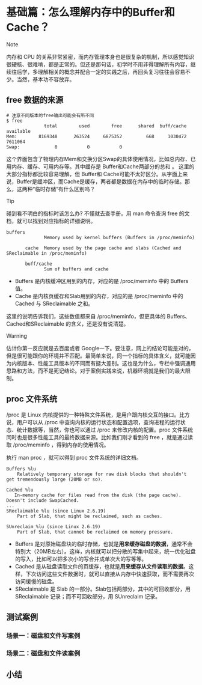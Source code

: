 # 基础篇：怎么理解内存中的Buffer和Cache？

> [!NOTE]
> 内存和 CPU 的关系非常紧密，而内存管理本身也是很复杂的机制，所以感觉知识很硬核、很难啃，都是正常的。但还是那句话，初学时不用非得理解所有内容，继续往后学，多理解相关的概念并配合一定的实践之后，再回头复习往往会容易不少。当然，基本功不容放弃。

## free 数据的来源

```shell
# 注意不同版本的free输出可能会有所不同
$ free
              total        used        free      shared  buff/cache   available
Mem:        8169348      263524     6875352         668     1030472     7611064
Swap:             0           0           0
```

这个界面包含了物理内存Mem和交换分区Swap的具体使用情况，比如总内存、已用内存、缓存、可用内存等。其中缓存是 Buffer和Cache两部分的总和 。
这里的大部分指标都比较容易理解，但 Buffer和 Cache可能不太好区分。从字面上来说，Buffer是缓冲区，而Cache是缓存，两者都是数据在内存中的临时存储。那么，这两种“临时存储”有什么区别吗？

> [!TIP]
> 碰到看不明白的指标时该怎么办?
> 不懂就去查手册。用 man 命令查询 free 的文档，就可以找到对应指标的详细说明。

```shell
buffers
              Memory used by kernel buffers (Buffers in /proc/meminfo)

       cache  Memory used by the page cache and slabs (Cached and SReclaimable in /proc/meminfo)

       buff/cache
              Sum of buffers and cache
```

- Buffers 是内核缓冲区用到的内存，对应的是 /proc/meminfo 中的 Buffers 值。
- Cache 是内核页缓存和Slab用到的内存，对应的是 /proc/meminfo 中的 Cached 与 SReclaimable 之和。

这里的说明告诉我们，这些数值都来自 /proc/meminfo，但更具体的 Buffers、Cached和SReclaimable 的含义，还是没有说清楚。

> [!WARNING]
> 估计你第一反应就是去百度或者 Google一下。要注意，网上的结论可能是对的，但是很可能跟你的环境并不匹配。最简单来说，同一个指标的具体含义，就可能因为内核版本、性能工具版本的不同而有挺大差别。这也是为什么，专栏中强调通用思路和方法，而不是死记结论。对于案例实践来说，机器环境就是我们的最大限制。

## proc 文件系统

/proc 是 Linux 内核提供的一种特殊文件系统，是用户跟内核交互的接口。比方说，用户可以从 /proc 中查询内核的运行状态和配置选项，查询进程的运行状态、统计数据等，当然，你也可以通过 /proc 来修改内核的配置。proc 文件系统同时也是很多性能工具的最终数据来源。比如我们刚才看到的 free ，就是通过读取 /proc/meminfo ，得到内存的使用情况。

执行 man proc ，就可以得到 proc 文件系统的详细文档。

```shell
Buffers %lu
    Relatively temporary storage for raw disk blocks that shouldn't get tremendously large (20MB or so).

Cached %lu
   In-memory cache for files read from the disk (the page cache).  Doesn't include SwapCached.
...
SReclaimable %lu (since Linux 2.6.19)
    Part of Slab, that might be reclaimed, such as caches.
    
SUnreclaim %lu (since Linux 2.6.19)
    Part of Slab, that cannot be reclaimed on memory pressure.

```

- Buffers 是对原始磁盘块的临时存储，也就是**用来缓存磁盘的数据**，通常不会特别大（20MB左右）。这样，内核就可以把分散的写集中起来，统一优化磁盘的写入，比如可以把多次小的写合并成单次大的写等等。
- Cached 是从磁盘读取文件的页缓存，也就是**用来缓存从文件读取的数据**。这样，下次访问这些文件数据时，就可以直接从内存中快速获取，而不需要再次访问缓慢的磁盘。
- SReclaimable 是 Slab 的一部分。Slab包括两部分，其中的可回收部分，用 SReclaimable 记录；而不可回收部分，用 SUnreclaim 记录。

## 测试案例

###  场景一：磁盘和文件写案例


### 场景二：磁盘和文件读案例 


## 小结

